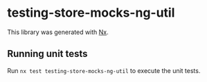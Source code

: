 # testing-store-mocks-ng-util

This library was generated with [Nx](https://nx.dev).

## Running unit tests

Run `nx test testing-store-mocks-ng-util` to execute the unit tests.
